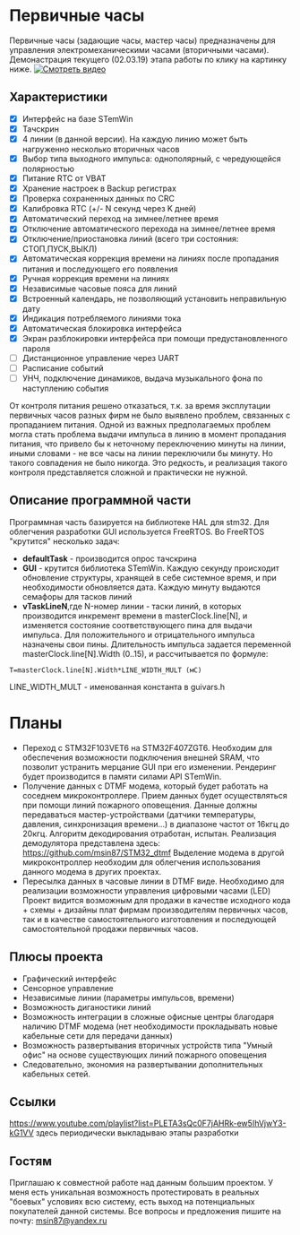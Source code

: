 # Первичные часы
Первичные часы (задающие часы, мастер часы) предназначены для управления электромеханическими часами (вторичными часами). Демонастрация текущего (02.03.19) этапа работы по клику на картинку ниже.
[![Смотреть видео](https://s133vla.storage.yandex.net/rdisk/e6584dbf3e3b5a97d9b9fd06d00fecb63ac216b602dc7513d50110be0a013b95/5c7986a3/TaqoQ1MIbRgIER90BVROBcjH5a_rfrQXlxMcgNyjnkkVNIhviF382HP-HeNiUWNG0S4-WEtuZM_iVRlPNqJN1w==?uid=310131527&filename=2019-03-01%2018-14-24.JPG&disposition=attachment&hash=&limit=0&content_type=image%2Fjpeg&fsize=1076844&hid=ae868838ed881e2fbd57e7e2f9c0c320&media_type=image&tknv=v2&etag=7bd37f4159af721d95f19dd5e291f660&rtoken=znatBsEVw5xl&force_default=yes&ycrid=na-2d614660c1dcfa139c1595a0f0d4444c-downloader6f&ts=5830d56a4aec0&s=c261775a483a3bc28a1301d73ac0f3dc4b84fe2611ff5b660ba450f74919ab8b&pb=U2FsdGVkX1-sh6qjdL55lij-O5IhsomxVo9paJemvA1HcbjvoVwwziauUfUBoN4sO471Q3CrmPiJo5HLTaTMK2xR0RzLtJonfzTVaO50Pmw)](https://youtu.be/78TaWfKCd9A)
## Характеристики
- [x] Интерфейс на базе STemWin
- [x] Тачскрин
- [x] 4 линии (в данной версии). На каждую линию может быть нагруженно несколько вторичных часов
- [x] Выбор типа выходного импульса: однополярный, с чередующейся полярностью
- [x] Питание RTC от VBAT
- [x] Хранение настроек в Backup регистрах
- [x] Проверка сохраненных данных по CRC
- [x] Калибровка RTC (+/- N секунд через K дней) 
- [x] Автоматический переход на зимнее/летнее время
- [x] Отключение автоматического перехода на зимнее/летнее время
- [x] Отключение/приостановка линий (всего три состояния: СТОП,ПУСК,ВЫКЛ)
- [x] Автоматическая коррекция времени на линиях после пропадания питания и последующего его появления
- [x] Ручная коррекция времени на линиях
- [x] Независимые часовые пояса для линий
- [x] Встроенный календарь, не позволяющий установить неправильную дату
- [x] Индикация потребляемого линиями тока
- [x] Автоматическая блокировка интерфейса 
- [x] Экран разблокировки интерфейса при помощи предустановленного пароля
- [ ] Дистанционное управление через UART
- [ ] Расписание событий
- [ ] УНЧ, подключение динамиков, выдача музыкального фона по наступлению события

От контроля питания решено отказаться, т.к. за время эксплутации первичных часов разных фирм не было выявлено проблем, связанных с пропаданием питания. Одной из важных предполагаемых проблем могла стать проблема выдачи импульса в линию в момент пропадания питания, что привело бы к неточному переключению минуты на линии, иными словами - не все часы на линии переключили бы минуту. Но такого совпадения не было никогда. Это редкость, и реализация такого контроля представляется сложной и практически не нужной.
## Описание программной части
Программная часть базируется на библиотеке HAL для stm32. Для облегчения разработки GUI используется FreeRTOS. Во FreeRTOS "крутится" несколько задач:
- **defaultTask** - производится опрос тачскрина
- **GUI** - крутится библиотека STemWin. Каждую секунду происходит обновление структуры, хранящей в себе системное время, и при необходимости обновляется дата. Каждую минуту выдаются семафоры для тасков линий
- **vTaskLineN**,где N-номер линии - таски линий, в которых производится инкремент времени в masterClock.line[N], и изменяется состояние соответствующего пина для выдачи импульса. Для положительного и отрицательного импульса назначены свои пины. Длительность импульса задается переменной masterClock.line[N].Width (0..15), и рассчитывается по формуле: 
```
T=masterClock.line[N].Width*LINE_WIDTH_MULT (мС)
```
LINE_WIDTH_MULT - именованная константа в guivars.h
# Планы
- Переход с STM32F103VET6 на STM32F407ZGT6. Необходим для обеспечения возможности подключения внешней SRAM, что позволит устранить мерцание GUI при его изменении. Рендеринг будет производится в памяти силами API STemWin. 
- Получение данных с DTMF модема, который будет работать на соседнем микроконтроллере. Прием данных будет осуществляться при помощи линий пожарного оповещения. Данные должны передаваться мастер-устройствами (датчики температуры, давления, синхронизация времени...) в диапазоне частот от 16кгц до 20кгц. Алгоритм декодирования отработан, испытан. Реализация демодулятора представлена здесь: https://github.com/msin87/STM32_dtmf Выделение модема в другой микроконтроллер необходим для облегчения использования данного модема в других проектах. 
- Пересылка данных в часовые линии в DTMF виде. Необходимо для реализации возможности управления цифровыми часами (LED)
Проект видится возможным для продажи в качестве исходного кода + схемы + дизайны плат фирмам производителям первичных часов, так и в качестве самостоятельного изготовления и последующей самостоятельной продажи первичных часов. 
## Плюсы проекта
- Графический интерфейс
- Сенсорное управление
- Независимые линии (параметры импульсов, времени)
- Возможность диганостики линий
- Возможность интеграции в сложные офисные центры благодаря наличию DTMF модема (нет необходимости прокладывать новые кабельные сети для передачи данных)
- Возможность развертывания вторичных устройств типа "Умный офис" на основе существующих линий пожарного оповещения
- Следовательно, экономия на развертывании дополнительных кабельных сетей. 
## Ссылки
https://www.youtube.com/playlist?list=PLETA3sQc0F7jAHRk-ew5IhVjwY3-kG1VV здесь периодически выкладываю этапы разработки
## Гостям
Приглашаю к совместной работе над данным большим проектом. У меня есть уникальная возможность протестировать в реальных "боевых" условиях всю систему, есть выход на потенциальных покупателей данной системы.
Все вопросы и предложения пишите на почту: msin87@yandex.ru 
